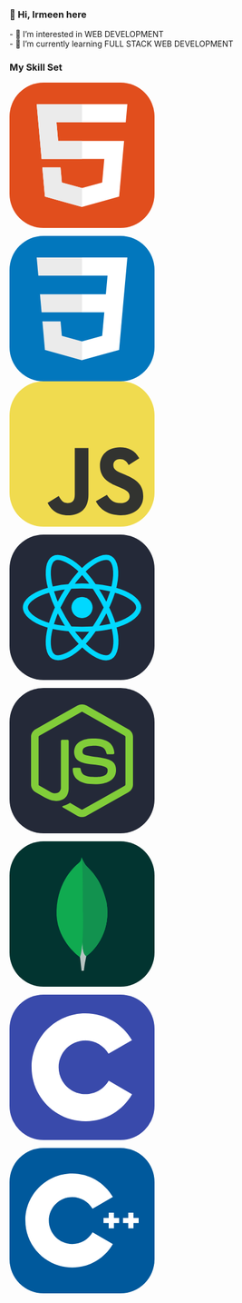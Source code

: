 
<link href="#pro"><a><h3>👋 Hi, Irmeen here</h3></a>

<div class="pro">
- 👀 I’m interested in WEB DEVELOPMENT<br>
- 🌱 I’m currently learning FULL STACK WEB DEVELOPMENT <br>
</div>
<link href="#skills"><a><h3>My Skill Set</h3></a>
<div class="skills">
 
 <svg xmlns="http://www.w3.org/2000/svg" width="256" height="256" fill="none" viewBox="0 0 256 256"><rect width="256" height="256" fill="#E14E1D" rx="60"/><path fill="#fff" d="M48 38L56.6098 134.593H167.32L163.605 176.023L127.959 185.661L92.38 176.037L90.0012 149.435H57.9389L62.5236 200.716L127.951 218.888L193.461 200.716L202.244 102.655H85.8241L82.901 69.9448H205.041H205.139L208 38H48Z"/><path fill="#EBEBEB" d="M128 38H48L56.6098 134.593H128V102.655H85.8241L82.901 69.9448H128V38Z"/><path fill="#EBEBEB" d="M128 185.647L127.959 185.661L92.38 176.037L90.0012 149.435H57.9388L62.5236 200.716L127.951 218.888L128 218.874V185.647Z"/></svg>
 
 <svg width="256" height="256" viewBox="0 0 256 256" fill="none" xmlns="http://www.w3.org/2000/svg">
<rect width="256" height="256" rx="60" fill="#0277BD"/>
<path d="M53.7527 102.651L56.6155 134.593H128.096V102.651H53.7527Z" fill="#EBEBEB"/>
<path d="M128.095 38H127.985H48L50.9036 69.9423H128.095V38Z" fill="#EBEBEB"/>
<path d="M128.095 218.841V185.608L127.955 185.645L92.3813 176.04L90.1072 150.564H72.821H58.0425L62.5175 200.718L127.948 218.882L128.095 218.841Z" fill="#EBEBEB"/>
<path d="M167.318 134.593L163.61 176.019L127.985 185.635V218.866L193.468 200.718L193.948 195.321L201.454 111.229L202.233 102.651L208 38H127.985V69.9423H172.994L170.088 102.651H127.985V134.593H167.318Z" fill="white"/>
</svg>
 
 <svg width="256" height="256" viewBox="0 0 256 256" fill="none" xmlns="http://www.w3.org/2000/svg">
<rect width="256" height="256" rx="60" fill="#F0DB4F"/>
<path d="M67.3117 213.932L86.9027 202.076C90.6821 208.777 94.1202 214.447 102.367 214.447C110.272 214.447 115.256 211.355 115.256 199.327V117.529H139.314V199.667C139.314 224.584 124.708 235.926 103.398 235.926C84.1533 235.926 72.9819 225.959 67.3113 213.93" fill="#323330"/>
<path d="M152.381 211.354L171.969 200.013C177.126 208.434 183.828 214.62 195.684 214.62C205.653 214.62 212.009 209.636 212.009 202.762C212.009 194.514 205.479 191.592 194.481 186.782L188.468 184.203C171.111 176.815 159.597 167.535 159.597 147.945C159.597 129.901 173.345 116.153 194.826 116.153C210.12 116.153 221.118 121.481 229.022 135.4L210.291 147.429C206.166 140.04 201.7 137.119 194.826 137.119C187.78 137.119 183.312 141.587 183.312 147.429C183.312 154.646 187.78 157.568 198.09 162.037L204.104 164.614C224.553 173.379 236.067 182.313 236.067 202.418C236.067 224.072 219.055 235.928 196.2 235.928C173.861 235.928 159.426 225.274 152.381 211.354" fill="#323330"/>
</svg>
 
 <svg xmlns="http://www.w3.org/2000/svg" width="256" height="256" fill="none" viewBox="0 0 256 256"><rect width="256" height="256" fill="#242938" rx="60"/><path fill="#00D8FF" d="M128.001 146.951C138.305 146.951 146.657 138.598 146.657 128.295C146.657 117.992 138.305 109.639 128.001 109.639C117.698 109.639 109.345 117.992 109.345 128.295C109.345 138.598 117.698 146.951 128.001 146.951Z"/><path fill-rule="evenodd" stroke="#00D8FF" stroke-width="8.911" d="M128.002 90.3633C153.05 90.3633 176.319 93.9575 193.864 99.9976C215.003 107.275 228 118.306 228 128.295C228 138.704 214.226 150.423 191.525 157.944C174.363 163.63 151.779 166.598 128.002 166.598C103.624 166.598 80.5389 163.812 63.1834 157.881C41.2255 150.376 28 138.506 28 128.295C28 118.387 40.4096 107.441 61.2515 100.175C78.8617 94.0353 102.705 90.3633 127.998 90.3633H128.002Z" clip-rule="evenodd"/><path fill-rule="evenodd" stroke="#00D8FF" stroke-width="8.911" d="M94.9811 109.438C107.495 87.7402 122.232 69.3783 136.23 57.1971C153.094 42.5206 169.144 36.7728 177.796 41.7623C186.813 46.9623 190.084 64.7496 185.259 88.1712C181.614 105.879 172.9 126.925 161.021 147.523C148.842 168.641 134.897 187.247 121.09 199.315C103.619 214.587 86.7284 220.114 77.8833 215.013C69.3003 210.067 66.0181 193.846 70.1356 172.161C73.6145 153.838 82.3451 131.349 94.977 109.438L94.9811 109.438Z" clip-rule="evenodd"/><path fill-rule="evenodd" stroke="#00D8FF" stroke-width="8.911" d="M95.0123 147.578C82.4633 125.904 73.9194 103.962 70.3531 85.7517C66.0602 63.8109 69.0954 47.0355 77.7401 42.0315C86.7485 36.8163 103.792 42.866 121.674 58.7437C135.194 70.7479 149.077 88.8052 160.99 109.383C173.204 130.481 182.358 151.856 185.919 169.844C190.425 192.608 186.778 210.001 177.941 215.116C169.367 220.08 153.676 214.825 136.945 200.427C122.809 188.263 107.685 169.468 95.0123 147.578Z" clip-rule="evenodd"/></svg>
 
 
 <svg xmlns="http://www.w3.org/2000/svg" width="256" height="256" fill="none" viewBox="0 0 256 256"><rect width="256" height="256" fill="#242938" rx="60"/><path fill="#81CD39" d="M119.878 31.1164C124.797 28.3008 131.203 28.2883 136.117 31.1164C160.839 45.0855 185.569 59.0332 210.287 73.0108C214.937 75.6296 218.046 80.8038 217.999 86.1608V170.206C218.034 175.785 214.617 181.083 209.712 183.642C185.071 197.535 160.442 211.444 135.805 225.337C130.786 228.207 124.251 227.986 119.387 224.88C112 220.598 104.6 216.336 97.2121 212.058C95.7022 211.158 94.0004 210.442 92.9345 208.978C93.8766 207.708 95.5618 207.55 96.9309 206.995C100.014 206.014 102.847 204.44 105.679 202.913C106.396 202.423 107.27 202.611 107.957 203.049C114.274 206.671 120.536 210.399 126.874 213.986C128.226 214.767 129.595 213.73 130.751 213.086C154.931 199.419 179.141 185.805 203.318 172.134C204.214 171.703 204.709 170.752 204.636 169.771C204.653 142.046 204.64 114.317 204.645 86.5918C204.747 85.4785 204.103 84.455 203.096 83.999C178.541 70.1702 153.997 56.3205 129.446 42.4882C128.575 41.8893 127.426 41.8878 126.554 42.4837C102.002 56.3205 77.4638 70.1832 52.9124 84.011C51.9092 84.4675 51.236 85.4745 51.3554 86.5918C51.3596 114.317 51.3554 142.046 51.3554 169.775C51.2682 170.756 51.801 171.687 52.6906 172.109C59.2422 175.824 65.8024 179.513 72.3582 183.216C76.0516 185.203 80.5863 186.385 84.6555 184.862C88.2463 183.574 90.7633 179.909 90.6948 176.097C90.7288 148.534 90.6778 120.967 90.7203 93.4078C90.6309 92.1841 91.7912 91.1731 92.981 91.2885C96.1292 91.267 99.281 91.2461 102.429 91.297C103.743 91.267 104.647 92.5847 104.485 93.8174C104.472 121.555 104.519 149.293 104.464 177.03C104.472 184.423 101.435 192.467 94.5973 196.084C86.1737 200.447 75.7619 199.522 67.4399 195.338C60.2355 191.742 53.3603 187.498 46.2838 183.646C41.3661 181.101 37.966 175.782 38.0006 170.207V86.1608C37.949 80.6929 41.1825 75.4248 45.9764 72.8445C70.6133 58.9408 95.2461 45.0261 119.878 31.1164Z"/><path fill="#81CD39" d="M141.372 89.3351C152.117 88.6433 163.62 88.9255 173.289 94.2185C180.776 98.2754 184.926 106.789 185.058 115.106C184.849 116.227 183.676 116.846 182.605 116.769C179.488 116.765 176.369 116.812 173.252 116.748C171.929 116.799 171.161 115.58 170.995 114.411C170.099 110.431 167.928 106.49 164.183 104.57C158.433 101.692 151.767 101.837 145.497 101.897C140.92 102.139 135.998 102.536 132.12 105.227C129.143 107.266 128.239 111.382 129.301 114.697C130.303 117.077 133.05 117.845 135.299 118.553C148.248 121.94 161.97 121.602 174.672 126.059C179.931 127.876 185.075 131.409 186.875 136.915C189.23 144.295 188.198 153.115 182.947 159.039C178.689 163.914 172.488 166.568 166.303 168.009C158.075 169.844 149.536 169.891 141.18 169.076C133.323 168.18 125.146 166.116 119.081 160.763C113.894 156.259 111.361 149.241 111.612 142.469C111.672 141.325 112.811 140.527 113.907 140.621C117.046 140.596 120.186 140.587 123.325 140.626C124.58 140.536 125.509 141.62 125.574 142.802C126.152 146.593 127.577 150.573 130.884 152.82C137.264 156.937 145.271 156.655 152.577 156.77C158.63 156.502 165.425 156.421 170.364 152.42C172.97 150.138 173.742 146.32 173.038 143.036C172.275 140.263 169.374 138.971 166.883 138.126C154.1 134.083 140.224 135.55 127.565 130.977C122.425 129.161 117.455 125.727 115.481 120.447C112.726 112.974 113.988 103.73 119.789 98.0061C125.445 92.312 133.609 90.1192 141.372 89.3346V89.3351"/></svg>
 
 
 <svg xmlns="http://www.w3.org/2000/svg" width="256" height="256" fill="none" viewBox="0 0 256 256"><rect width="256" height="256" fill="#023430" rx="60"/><path fill="#10AA50" d="M171.173 107.591C160.636 61.1097 138.676 48.7357 133.074 39.9886C130.764 36.1353 128.717 32.1299 126.949 28C126.653 32.1292 126.109 34.7307 122.599 37.862C115.552 44.1454 85.6217 68.5354 83.1028 121.348C80.756 170.59 119.303 200.953 124.395 204.092C128.311 206.019 133.08 204.133 135.407 202.364C153.988 189.612 179.376 155.614 171.193 107.591"/><path fill="#B8C4C2" d="M128.545 177.871C127.575 190.059 126.88 197.141 124.416 204.106C124.416 204.106 126.033 215.709 127.169 228H131.188C132.147 219.345 133.61 210.753 135.572 202.268C130.369 199.708 128.745 188.566 128.545 177.871Z"/><path fill="#12924F" d="M135.565 202.275C130.307 199.846 128.786 188.469 128.552 177.871C129.852 160.388 130.231 142.849 129.688 125.326C129.412 116.132 129.818 40.1676 127.423 29.0461C129.062 32.8129 130.949 36.4662 133.074 39.9818C138.676 48.7358 160.643 61.1097 171.173 107.591C179.376 155.532 154.126 189.44 135.565 202.275Z"/></svg>
 
 <svg width="256" height="256" viewBox="0 0 256 256" fill="none" xmlns="http://www.w3.org/2000/svg">
<rect width="256" height="256" rx="60" fill="#394AAB"/>
<path d="M134.001 33C169.144 33 199.828 52.0863 216.262 80.4561L216.102 80.183L174.753 103.991C166.607 90.1977 151.672 80.8892 134.54 80.6975L134.001 80.6945C107.875 80.6945 86.6945 101.874 86.6945 127.999C86.6945 136.543 88.9723 144.552 92.9335 151.469C101.088 165.704 116.416 175.306 134.001 175.306C151.693 175.306 167.109 165.582 175.222 151.195L175.025 151.54L216.311 175.458C200.057 203.588 169.794 222.615 135.059 222.994L134.001 223C98.746 223 67.9753 203.796 51.582 175.276C43.5791 161.353 39 145.212 39 127.999C39 75.5334 81.5323 33 134.001 33Z" fill="white"/>
</svg>
 
 <svg xmlns="http://www.w3.org/2000/svg" width="256" height="256" fill="none" viewBox="0 0 256 256"><rect width="256" height="256" fill="#00599C" rx="60"/><path fill="#fff" d="M110.759 210.517C65.1254 210.517 28 173.392 28 127.759C28 82.1254 65.1254 45 110.759 45C140.204 45 167.667 60.8458 182.427 86.3533L146.611 107.079C139.224 94.3111 125.485 86.3793 110.759 86.3793C87.9416 86.3793 69.3793 104.942 69.3793 127.759C69.3793 150.575 87.9416 169.138 110.759 169.138C125.486 169.138 139.225 161.206 146.613 148.436L182.429 169.161C167.669 194.671 140.206 210.517 110.759 210.517Z"/><path fill="#fff" d="M193.517 123.161H184.321V113.965H175.127V123.161H165.931V132.356H175.127V141.552H184.321V132.356H193.517V123.161Z"/><path fill="#fff" d="M228 123.161H218.804V113.965H209.61V123.161H200.414V132.356H209.61V141.552H218.804V132.356H228V123.161Z"/></svg>
 
 
 
 
 
 
 
 
 
<!--  <img src="https://camo.githubusercontent.com/d63d473e728e20a286d22bb2226a7bf45a2b9ac6c72c59c0e61e9730bfe4168c/68747470733a2f2f696d672e736869656c64732e696f2f62616467652f48544d4c352d4533344632363f7374796c653d666f722d7468652d6261646765266c6f676f3d68746d6c35266c6f676f436f6c6f723d7768697465">
 
<img src="https://camo.githubusercontent.com/3a0f693cfa032ea4404e8e02d485599bd0d192282b921026e89d271aaa3d7565/68747470733a2f2f696d672e736869656c64732e696f2f62616467652f435353332d3135373242363f7374796c653d666f722d7468652d6261646765266c6f676f3d63737333266c6f676f436f6c6f723d7768697465">

<img src="https://camo.githubusercontent.com/b13ed67c809178963ce9d538175b02649800772be1ce0cb02da5879e5614e236/68747470733a2f2f696d672e736869656c64732e696f2f62616467652f426f6f7473747261702d3536334437433f7374796c653d666f722d7468652d6261646765266c6f676f3d626f6f747374726170266c6f676f436f6c6f723d7768697465">

<img src="https://camo.githubusercontent.com/121f5000155889c0642b8a6b2a33a7f5fbe5c32d9133dac405ac269da15fcf94/68747470733a2f2f696d672e736869656c64732e696f2f62616467652f432532422532422d3030353939433f7374796c653d666f722d7468652d6261646765266c6f676f3d63253242253242266c6f676f436f6c6f723d7768697465">


<img src="https://camo.githubusercontent.com/3e1012ffd12fb3c5a64eb49efb221ba71e9c84bb12f64b2a230351ae5a831da3/68747470733a2f2f696d672e736869656c64732e696f2f62616467652f432d3030353939433f7374796c653d666f722d7468652d6261646765266c6f676f3d63266c6f676f436f6c6f723d7768697465"> -->
 
 


<!---
irmeenhusain/irmeenhusain is a ✨ special ✨ repository because its `README.md` (this file) appears on your GitHub profile.
You can click the Preview link to take a look at your changes.
--->
